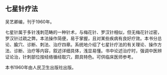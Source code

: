## 七星针疗法

吴艺卿编，刊于1960年。

七星针属于多针浅刺范畴的一种针术，与梅花针、罗汉针相似，但无梅花针过密，罗汉针过疏之弊。本法操作简便，易于掌握，且对某些疾病有良好疗效。本书分总论、腧穴、诊断、刺法、治疗四章。系统地介绍了七星针疗法的有关理论、操作方法、诊断、治疗等内容，叙述详细具体，浅显易懂。书中论述治疗时，强调中医辨证论治，针刺部位按经络循经取穴，颇具特色。可供临床医师参考。

本书1960年由人民卫生出版社出版。
